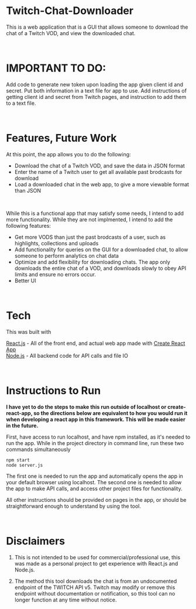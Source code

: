 # Twitch-Chat-Downloader
This is a web application that is a GUI that allows someone to download the chat of a Twitch VOD, and view the downloaded chat.

<br>

# IMPORTANT TO DO:

Add code to generate new token upon loading the app given client id and secret. Put both information in a text file for app to use. Add instructions of getting client id and secret from Twitch pages, and instruction to add them to a text file.

<br>

# Features, Future Work

At this point, the app allows you to do the following: <br>

- Download the chat of a Twitch VOD, and save the data in JSON format
- Enter the name of a Twitch user to get all available past brodcasts for download
- Load a downloaded chat in the web app, to give a more viewable format than JSON

<br>

While this is a functional app that may satisfy some needs, I intend to add more functionality. While they are not implmented, I intend to add the following features: <br>

- Get more VODS than just the past brodcasts of a user, such as highlights, collections and uploads
- Add functionality for queries on the GUI for a downloaded chat, to allow someone to perform analytics on chat data
- Optimize and add flexibility for downloading chats. The app only downloads the entire chat of a VOD, and downloads slowly to obey API limits and ensure no errors occur.
- Better UI

<br> 

# Tech

This was built with

[React.js](https://reactjs.org/) - All of the front end, and actual web app made with [Create React App](https://github.com/facebook/create-react-app) <br>
[Node.js](https://nodejs.org) - All backend code for API calls and file IO <br>


<br>

# Instructions to Run

**I have yet to do the steps to make this run outside of localhost or create-react-app, so the directions below are equivalent to how you would run it when developing a react app in this framework. This will be made easier in the future.**


First, have access to run localhost, and have npm installed, as it's needed to run the app. While in the project directory in command line, run these two commands simultaneously

`npm start` <br>
`node server.js`

The first one is needed to run the app and automatically opens the app in your default browser using localhost. The second one is needed to allow the app to make API calls, and access other project files for functionality.

All other instructions should be provided on pages in the app, or should be straightforward enough to understand by using the tool.

<br>

# Disclaimers

1. This is not intended to be used for commercial/professional use, this was made as a personal project to get experience with React.js and Node.js.

2. The method this tool downloads the chat is from an undocumented endpoint of the TWITCH API v5. Twitch may modify or remove this endpoint without documentation or notification, so this tool can no longer function at any time without notice.

